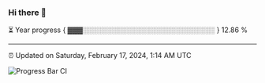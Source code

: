 ### Hi there 👋

⏳ Year progress { ▓▓▓░░░░░░░░░░░░░░░░░░░░░░░░░░░ } 12.86 %

---

⏰ Updated on Saturday, February 17, 2024, 1:14 AM UTC

![Progress Bar CI](https://github.com/arthurbuhl/arthurbuhl/workflows/Progress%20Bar%20CI/badge.svg)

